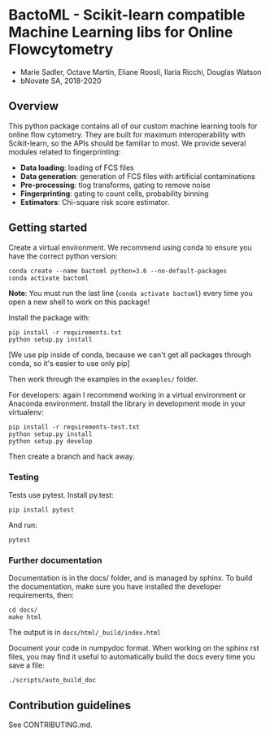 # BactoML - Scikit-learn compatible Machine Learning libs for Online Flowcytometry 

* Marie Sadler, Octave Martin, Eliane Roosli, Ilaria Ricchi, Douglas Watson
* bNovate SA, 2018-2020

## Overview

This python package contains all of our custom machine learning tools for online
flow cytometry. They are built for maximum interoperability with Scikit-learn,
so the APIs should be familiar to most. We provide several modules related to
fingerprinting:

- **Data loading**: loading of FCS files
- **Data generation**: generation of FCS files with artificial contaminations
- **Pre-processing**: tlog transforms, gating to remove noise
- **Fingerprinting**: gating to count cells, probability binning
- **Estimators**: Chi-square risk score estimator.

## Getting started

Create a virtual environment. We recommend using conda to ensure you have the correct python version:

```
conda create --name bactoml python=3.6 --no-default-packages
conda activate bactoml
```

**Note**: You must run the last line (`conda activate bactoml`) every time you open a new shell to work on this package!

Install the package with:

```
pip install -r requirements.txt
python setup.py install
```

[We use pip inside of conda, because we can't get all packages through conda, so it's easier to use only pip]

Then work through the examples in the `examples/` folder.

For developers: again I recommend working in a virtual environment or Anaconda environment. Install the library in development mode in your virtualenv:

```
pip install -r requirements-test.txt
python setup.py install
python setup.py develop
```

Then create a branch and hack away. 

### Testing

Tests use pytest. Install py.test:
```
pip install pytest
```

And run:
```
pytest
```

### Further documentation

Documentation is in the docs/ folder, and is managed by sphinx. To build the documentation, make sure you have installed the developer requirements, then:
```
cd docs/
make html
```

The output is in `docs/html/_build/index.html`

Document your code in numpydoc format. When working on the sphinx rst files, you may find it useful to automatically build the docs every time you save a file:
```
./scripts/auto_build_doc
```


## Contribution guidelines

See CONTRIBUTING.md.